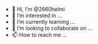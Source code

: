 - 👋 Hi, I’m @2660helmi
- 👀 I’m interested in ...
- 🌱 I’m currently learning ...
- 💞️ I’m looking to collaborate on ...
- 📫 How to reach me ...

<!---
2660helmi/2660helmi is a ✨ special ✨ repository because its `README.md` (this file) appears on your GitHub profile.
You can click the Preview link to take a look at your changes.
--->
